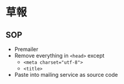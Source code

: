 # 草報

## SOP
- Premailer
- Remove everything in `<head>` except
  - `<meta charset="utf-8">`
  - `<title>`
- Paste into mailing service as source code
